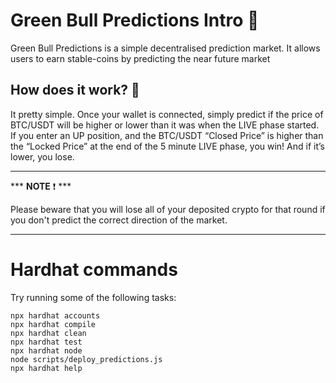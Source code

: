 # Green Bull Predictions Intro :crystal_ball:

Green Bull Predictions is a simple decentralised prediction market. It allows users to earn stable-coins by predicting the near future market

## How does it work? :game_die:

It pretty simple. Once your wallet is connected, simply predict if the price of BTC/USDT will be higher or lower than it was when the LIVE phase started. If you enter an UP position, and the BTC/USDT “Closed Price” is higher than the “Locked Price” at the end of the 5 minute LIVE phase, you win! And if it’s lower, you lose.

___

*** **NOTE** :heavy_exclamation_mark: ***

Please beware that you will lose all of your deposited crypto for that round if you don't predict the correct direction of the market.


___

# Hardhat commands

Try running some of the following tasks:

```shell
npx hardhat accounts
npx hardhat compile
npx hardhat clean
npx hardhat test
npx hardhat node
node scripts/deploy_predictions.js
npx hardhat help
```
